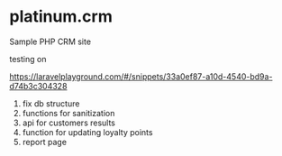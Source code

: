 # platinum.crm
Sample PHP CRM site

testing on

https://laravelplayground.com/#/snippets/33a0ef87-a10d-4540-bd9a-d74b3c304328

1. fix db structure
2. functions for sanitization
3. api for customers results
4. function for updating loyalty points
5. report page
